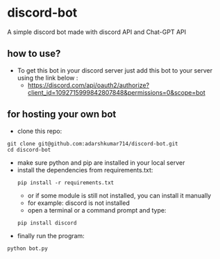 # discord-bot
A simple discord bot made with discord API and Chat-GPT API

## how to use?
* To get this bot in your discord server just add this bot to your server using the link below :
    * https://discord.com/api/oauth2/authorize?client_id=1092715999842807848&permissions=0&scope=bot
    
## for hosting your own bot
* clone this repo:
```shell
git clone git@github.com:adarshkumar714/discord-bot.git
cd discord-bot
```

* make sure python and pip are installed in your local server
* install the dependencies from requirements.txt:
    ```shell
    pip install -r requirements.txt
    ```
    * or if some module is still not installed, you can install it manually
    * for example: discord is not installed
    * open a terminal or a command prompt and type:
    ```shell
    pip install discord
    ```
* finally run the program:
```shell
python bot.py
```
